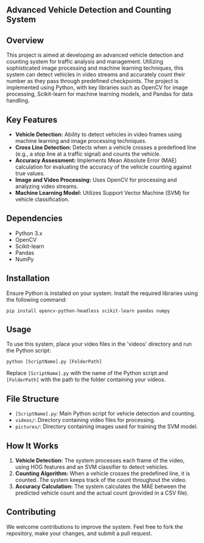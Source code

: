 ## Advanced Vehicle Detection and Counting System

## Overview

This project is aimed at developing an advanced vehicle detection and counting system for traffic analysis and management. Utilizing sophisticated image processing and machine learning techniques, this system can detect vehicles in video streams and accurately count their number as they pass through predefined checkpoints. The project is implemented using Python, with key libraries such as OpenCV for image processing, Scikit-learn for machine learning models, and Pandas for data handling.

## Key Features

- **Vehicle Detection:** Ability to detect vehicles in video frames using machine learning and image processing techniques.
- **Cross Line Detection:** Detects when a vehicle crosses a predefined line (e.g., a stop line at a traffic signal) and counts the vehicle.
- **Accuracy Assessment:** Implements Mean Absolute Error (MAE) calculation for evaluating the accuracy of the vehicle counting against true values.
- **Image and Video Processing:** Uses OpenCV for processing and analyzing video streams.
- **Machine Learning Model:** Utilizes Support Vector Machine (SVM) for vehicle classification.

## Dependencies

- Python 3.x
- OpenCV
- Scikit-learn
- Pandas
- NumPy

## Installation

Ensure Python is installed on your system. Install the required libraries using the following command:

```
pip install opencv-python-headless scikit-learn pandas numpy
```

## Usage

To use this system, place your video files in the 'videos' directory and run the Python script:

```
python [ScriptName].py [FolderPath]
```

Replace `[ScriptName].py` with the name of the Python script and `[FolderPath]` with the path to the folder containing your videos.

## File Structure

- `[ScriptName].py`: Main Python script for vehicle detection and counting.
- `videos/`: Directory containing video files for processing.
- `pictures/`: Directory containing images used for training the SVM model.

## How It Works

1. **Vehicle Detection:** The system processes each frame of the video, using HOG features and an SVM classifier to detect vehicles.
2. **Counting Algorithm:** When a vehicle crosses the predefined line, it is counted. The system keeps track of the count throughout the video.
3. **Accuracy Calculation:** The system calculates the MAE between the predicted vehicle count and the actual count (provided in a CSV file).

## Contributing

We welcome contributions to improve the system. Feel free to fork the repository, make your changes, and submit a pull request.


